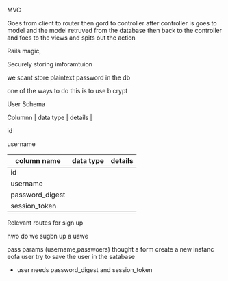 MVC




Goes from client to router then gord to controller
after controller is goes to model and the model retruved from the database then back to the controller and foes to the views and spits out the action


Rails magic,

Securely storing imforamtuion

we scant store plaintext password in the db

one  of the ways to do this is to use b crypt

User Schema

Columnn | data type | details |

id

username

| column name  | data type   |  details |
|---|---|---|
|  id |   |   |
|   username|   |   |
|   password_digest|   |   |
|   session_token|   |   |

Relevant routes for sign up

hwo do we sugbn up a uawe

pass params (username,passwoers) thought a form
create a new instanc eofa user
try to save the user in the satabase
- user needs password_digest and session_token
